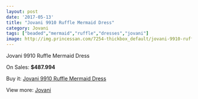 ```yaml
---
layout: post
date: '2017-05-13'
title: "Jovani 9910 Ruffle Mermaid Dress"
category: Jovani
tags: ["beaded","mermaid","ruffle","dresses","jovani"]
image: http://img.princessan.com/7254-thickbox_default/jovani-9910-ruffle-mermaid-dress.jpg
---
```

Jovani 9910 Ruffle Mermaid Dress

On Sales: **$487.994**
<a href="https://www.princessan.com/en/jovani/3220-jovani-9910-ruffle-mermaid-dress.html"><amp-img layout="responsive" width="600" height="600" src="//img.princessan.com/7254-thickbox_default/jovani-9910-ruffle-mermaid-dress.jpg" alt="Jovani 9910 Ruffle Mermaid Dress 0" /></a>
<a href="https://www.princessan.com/en/jovani/3220-jovani-9910-ruffle-mermaid-dress.html"><amp-img layout="responsive" width="600" height="600" src="//img.princessan.com/7256-thickbox_default/jovani-9910-ruffle-mermaid-dress.jpg" alt="Jovani 9910 Ruffle Mermaid Dress 1" /></a>
<a href="https://www.princessan.com/en/jovani/3220-jovani-9910-ruffle-mermaid-dress.html"><amp-img layout="responsive" width="600" height="600" src="//img.princessan.com/7255-thickbox_default/jovani-9910-ruffle-mermaid-dress.jpg" alt="Jovani 9910 Ruffle Mermaid Dress 2" /></a>

Buy it: [Jovani 9910 Ruffle Mermaid Dress](https://www.princessan.com/en/jovani/3220-jovani-9910-ruffle-mermaid-dress.html "Jovani 9910 Ruffle Mermaid Dress")

View more: [Jovani](https://www.princessan.com/en/26-jovani "Jovani")